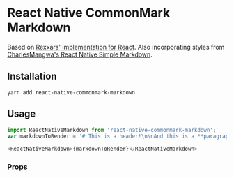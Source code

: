 # React Native CommonMark Markdown
Based on [Rexxars' implementation for React](https://github.com/rexxars/react-markdown). Also incorporating styles from [CharlesMangwa's React Native Simple Markdown](https://github.com/CharlesMangwa/react-native-simple-markdown?files=1).

## Installation
```
yarn add react-native-commonmark-markdown
```

## Usage
```js
import ReactNativeMarkdown from 'react-native-commonmark-markdown';
var markdownToRender = '# This is a header!\n\nAnd this is a **paragraph**\n\n*Emphasis* is good.\n\n### Heading 3';

<ReactNativeMarkdown>{markdownToRender}</ReactNativeMarkdown>

```

### Props
